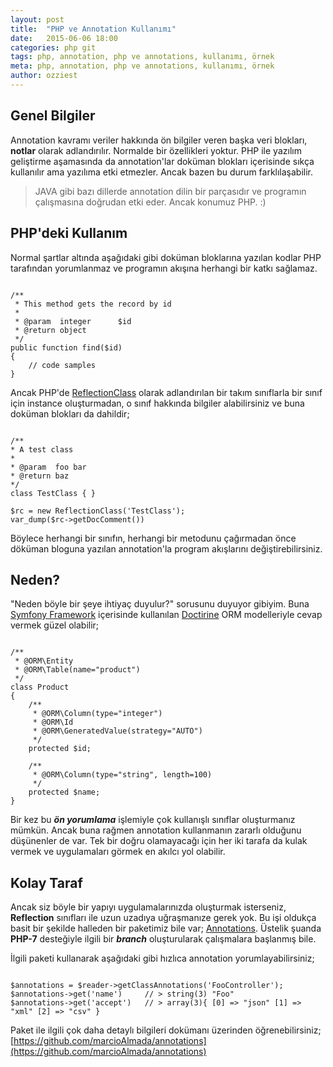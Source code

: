 ```yaml
---
layout: post
title:  "PHP ve Annotation Kullanımı"
date:   2015-06-06 18:00
categories: php git
tags: php, annotation, php ve annotations, kullanımı, örnek
meta: php, annotation, php ve annotations, kullanımı, örnek
author: ozziest
---
```


## Genel Bilgiler

Annotation kavramı veriler hakkında ön bilgiler veren başka veri blokları, **notlar** olarak adlandırılır. Normalde bir özellikleri yoktur. PHP ile yazılım geliştirme aşamasında da annotation'lar doküman blokları içerisinde sıkça kullanılır ama yazılıma etki etmezler. Ancak bazen bu durum farklılaşabilir. 

> JAVA gibi bazı dillerde annotation dilin bir parçasıdır ve programın çalışmasına doğrudan etki eder. Ancak konumuz PHP. :)

## PHP'deki Kullanım

Normal şartlar altında aşağıdaki gibi doküman bloklarına yazılan kodlar PHP tarafından yorumlanmaz ve programın akışına herhangi bir katkı sağlamaz. 

<pre><code class="language-php">
/**
 * This method gets the record by id
 *
 * @param  integer 		$id 
 * @return object
 */
public function find($id)
{
	// code samples
}
</code></pre>

Ancak PHP'de [ReflectionClass]() olarak adlandırılan bir takım sınıflarla bir sınıf için instance oluşturmadan, o sınıf hakkında bilgiler alabilirsiniz ve buna doküman blokları da dahildir;

<pre><code class="language-php">
/** 
* A test class
*
* @param  foo bar
* @return baz
*/
class TestClass { }

$rc = new ReflectionClass('TestClass');
var_dump($rc->getDocComment())
</code></pre>

Böylece herhangi bir sınıfın, herhangi bir metodunu çağırmadan önce döküman bloguna yazılan annotation'la program akışlarını değiştirebilirsiniz. 

## Neden?

"Neden böyle bir şeye ihtiyaç duyulur?" sorusunu duyuyor gibiyim. Buna [Symfony Framework](http://symfony.com/) içerisinde kullanılan [Doctirine](http://www.doctrine-project.org/) ORM modelleriyle cevap vermek güzel olabilir;

<pre><code class="language-php">
/**
 * @ORM\Entity
 * @ORM\Table(name="product")
 */
class Product
{
    /**
     * @ORM\Column(type="integer")
     * @ORM\Id
     * @ORM\GeneratedValue(strategy="AUTO")
     */
    protected $id;

    /**
     * @ORM\Column(type="string", length=100)
     */
    protected $name;
}
</code></pre>

Bir kez bu ***ön yorumlama*** işlemiyle çok kullanışlı sınıflar oluşturmanız mümkün. Ancak buna rağmen annotation kullanmanın zararlı olduğunu düşünenler de var. Tek bir doğru olamayacağı için her iki tarafa da kulak vermek ve uygulamaları görmek en akılcı yol olabilir.

## Kolay Taraf

Ancak siz böyle bir yapıyı uygulamalarınızda oluşturmak isterseniz, **Reflection** sınıfları ile uzun uzadıya uğraşmanıze gerek yok. Bu işi oldukça basit bir şekilde halleden bir paketimiz bile var; [Annotations](https://github.com/marcioAlmada/annotations). Üstelik şuanda **PHP-7** desteğiyle ilgili bir ***branch*** oluşturularak çalışmalara başlanmış bile. 

İlgili paketi kullanarak aşağıdaki gibi hızlıca annotation yorumlayabilirsiniz;

<pre><code class="language-php">
$annotations = $reader->getClassAnnotations('FooController');
$annotations->get('name')     // > string(3) "Foo"
$annotations->get('accept')   // > array(3){ [0] => "json" [1] => "xml" [2] => "csv" }
</code></pre>

Paket ile ilgili çok daha detaylı bilgileri dokümanı üzerinden öğrenebilirsiniz; [https://github.com/marcioAlmada/annotations](https://github.com/marcioAlmada/annotations)


